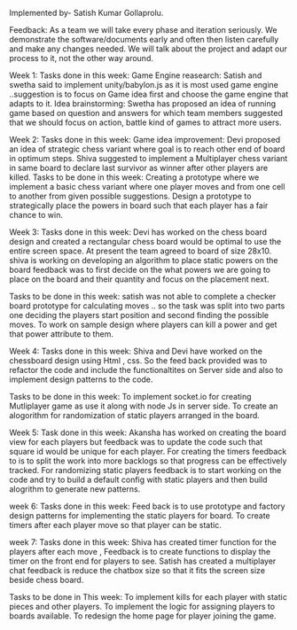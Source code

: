 Implemented by- Satish Kumar Gollaprolu.

Feedback: As a team we will take every phase and iteration seriously. We demonstrate the software/documents early and often then listen carefully and make any changes needed. We will talk about the project and adapt our process to it, not the other way around.

Week 1: Tasks done in this week: 
Game Engine reasearch: Satish and swetha said to implement unity/babylon.js as it is most used game engine ..suggestion is to focus on Game idea first and choose the game engine that adapts to it.
Idea brainstorming: Swetha has proposed an idea of running game based on question and answers for which team members suggested that we should focus on action, battle kind of games to attract more users.


Week 2: Tasks done in this week:
Game idea improvement: Devi proposed an idea of strategic chess variant where goal is to reach other end of board in optimum steps. Shiva suggested to implement a Multiplayer chess variant in same board to declare last survivor as winner after other players are killed.
Tasks to be done in this week: Creating a prototype where we implement a basic chess variant where one player moves and from one cell to another from given possible suggestions. Design a prototype to strategically place the powers in board such that each player has a fair chance to win.


Week 3: Tasks done in this week: Devi has worked on the chess board design and created a rectangular chess board would be optimal to use the entire screen space. At present the team agreed to board of size 28x10. shiva is working on developing an algorithm to place static powers on the board feedback was to first decide on the what powers we are going to place on the board and their quantity and focus on the placement next.

Tasks to be done in this week: satish was not able to complete a checker board prototype for calculating moves .. so the task was split into two parts one deciding the players start position and second finding the possible moves. To work on sample design where players can kill a power and get that power attribute to them.

Week 4:
Tasks done in this week: Shiva and Devi have worked on the chessboard design using Html , css. So the feed back provided was to refactor the code and include the functionaltites on Server side and also to implement design patterns to the code.

Tasks to be done in this week: To implement socket.io for creating Mutliplayer game as use it along with node Js in server side. To create an alogorithm for randomization of static players arranged in the board.

Week 5:
Task done in this week:
Akansha has worked on creating the board view for each players but feedback was to update the code such that square id would be unique for each player.
For creating the timers feedback to is to split the work into more backlogs so that progress can be effectively tracked.
For randomizing static players feedback is to start working on the code and try to build a default config with static players and then build alogrithm to generate new patterns.

week 6:
Tasks done in this week:
Feed back is to use prototype  and factory design patterns for implementing the static players for board.
To create timers after each player move so that player can be static.

week 7:
Tasks done in this week:
Shiva has created timer function for the players after each move , Feedback is to create functions to display the timer on the front end for players to see.
Satish has created a multiplayer chat feedback is reduce the chatbox size so that it fits the screen size beside chess board.

Tasks to be done in This week:
To implement kills for each player with static pieces and other players.
To implement the logic for assigning players to boards available.
To redesign the home page for player joining the game.

